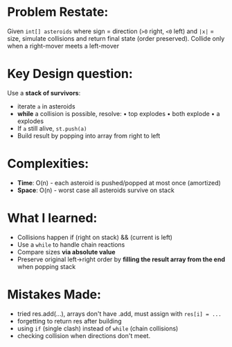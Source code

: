 # Problem Restate:
Given `int[] asteroids` where sign = direction (`>0` right, `<0` left) and `|x|` = size, simulate collisions and return final state (order preserved). Collide only when a right-mover meets a left-mover

# Key Design question:
Use a **stack of survivors**:
- iterate `a` in asteroids
- **while** a collision is possible, resolve:
  • top explodes
  • both explode
  • a explodes
- If `a` still alive, `st.push(a)`
- Build result by popping into array from right to left

# Complexities:
- **Time**: O(n) - each asteroid is pushed/popped at most once (amortized)
- **Space**: O(n) - worst case all asteroids survive on stack

# What I learned:
- Collisions happen if (right on stack) && (current is left)
- Use a `while` to handle chain reactions
- Compare sizes **via absolute value**
- Preserve original left->right order by **filling the result array from the end** when popping stack

# Mistakes Made:
- tried res.add(...), arrays don't have .add, must assign with `res[i] = ...`
- forgetting to return res after building
- using `if` (single clash) instead of `while` (chain collisions)
- checking collision when directions don't meet.

